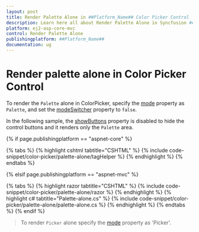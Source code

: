 ```yaml
---
layout: post
title: Render Palette Alone in ##Platform_Name## Color Picker Control | Syncfusion
description: Learn here all about Render Palette Alone in Syncfusion ##Platform_Name## Color Picker control of Syncfusion Essential JS 2 and more.
platform: ej2-asp-core-mvc
control: Render Palette Alone
publishingplatform: ##Platform_Name##
documentation: ug
---
```


# Render palette alone in Color Picker Control

To render the `Palette` alone in ColorPicker, specify the [mode](https://help.syncfusion.com/cr/aspnetcore-js2/Syncfusion.EJ2.Inputs.ColorPicker.html#Syncfusion_EJ2_Inputs_ColorPicker_Mode) property as `Palette`, and set the [modeSwitcher](https://help.syncfusion.com/cr/aspnetcore-js2/Syncfusion.EJ2.Inputs.ColorPicker.html#Syncfusion_EJ2_Inputs_ColorPicker_ModeSwitcher) property to `false`.

In the following sample, the [showButtons](https://help.syncfusion.com/cr/aspnetcore-js2/Syncfusion.EJ2.Inputs.ColorPicker.html#Syncfusion_EJ2_Inputs_ColorPicker_ShowButtons) property is disabled to hide the control buttons and it renders only the `Palette` area.

{% if page.publishingplatform == "aspnet-core" %}

{% tabs %}
{% highlight cshtml tabtitle="CSHTML" %}
{% include code-snippet/color-picker/palette-alone/tagHelper %}
{% endhighlight %}
{% endtabs %}

{% elsif page.publishingplatform == "aspnet-mvc" %}

{% tabs %}
{% highlight razor tabtitle="CSHTML" %}
{% include code-snippet/color-picker/palette-alone/razor %}
{% endhighlight %}
{% highlight c# tabtitle="Palette-alone.cs" %}
{% include code-snippet/color-picker/palette-alone/palette-alone.cs %}
{% endhighlight %}
{% endtabs %}
{% endif %}



> To render `Picker` alone specify the [mode](https://help.syncfusion.com/cr/aspnetcore-js2/Syncfusion.EJ2.Inputs.ColorPicker.html#Syncfusion_EJ2_Inputs_ColorPicker_Mode) property as 'Picker'.
